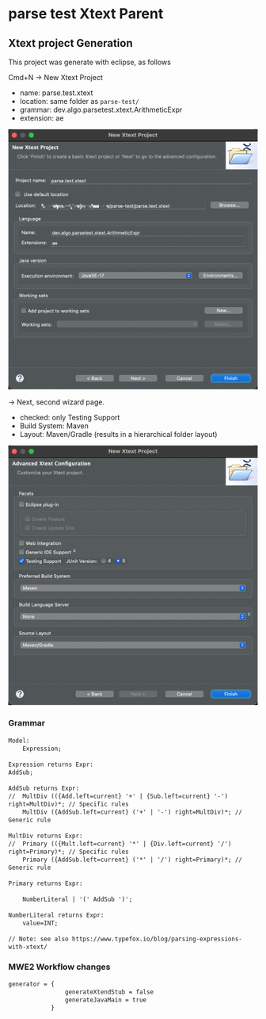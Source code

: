 # parse test Xtext Parent


## Xtext project Generation

This project was generate with eclipse, as follows

Cmd+N -> New Xtext Project 

- name: parse.test.xtext
- location: same folder as `parse-test/`
- grammar: dev.algo.parsetest.xtext.ArithmeticExpr
- extension: ae

![Xtext Wizard #1](assets/xtext-project-01.png)

-> Next, second wizard page.

- checked: only Testing Support
- Build System: Maven
- Layout: Maven/Gradle (results in a hierarchical folder layout)

![Xtext Wizard #2](assets/xtext-project-02.png)

### Grammar 

```
Model:
	Expression;

Expression returns Expr:
AddSub;

AddSub returns Expr:
//	MultDiv (({Add.left=current} '+' | {Sub.left=current} '-') right=MultDiv)*; // Specific rules
    MultDiv ({AddSub.left=current} ('+' | '-') right=MultDiv)*; // Generic rule

MultDiv returns Expr:
//	Primary (({Mult.left=current} '*' | {Div.left=current} '/') right=Primary)*; // Specific rules
    Primary ({AddSub.left=current} ('*' | '/') right=Primary)*; // Generic rule

Primary returns Expr:
	
    NumberLiteral | '(' AddSub ')';

NumberLiteral returns Expr:
    value=INT;

// Note: see also https://www.typefox.io/blog/parsing-expressions-with-xtext/
```

### MWE2 Workflow changes

```
generator = {
				generateXtendStub = false
				generateJavaMain = true
			}
```


